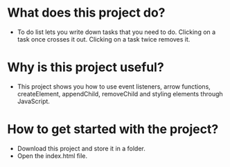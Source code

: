 # What does this project do?
- To do list lets you write down tasks that you need to do. Clicking on a task once crosses it out.
  Clicking on a task twice removes it.
  
# Why is this project useful?
- This project shows you how to use event listeners, arrow functions, createElement, appendChild, removeChild and styling
  elements through JavaScript.
  
# How to get started with the project?
- Download this project and store it in a folder.
- Open the index.html file.
